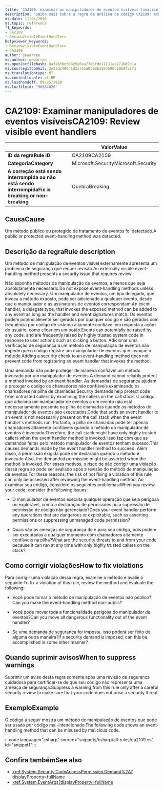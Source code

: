```yaml
---
title: 'CA2109: examinar os manipuladores de eventos visíveis (análise de código)'
description: 'Saiba mais sobre a regra de análise de código CA2109: examinar manipuladores de eventos visíveis'
ms.date: 11/04/2016
ms.topic: reference
f1_keywords:
- CA2109
- ReviewVisibleEventHandlers
helpviewer_keywords:
- ReviewVisibleEventHandlers
- CA2109
author: gewarren
ms.author: gewarren
ms.openlocfilehash: 8af96fbc56b29d6ea77ebfde11131aa271689c1a
ms.sourcegitcommit: 2e4adc490c1d2a705a0592b295d606b10b9f51f1
ms.translationtype: MT
ms.contentlocale: pt-BR
ms.lasthandoff: 09/25/2020
ms.locfileid: "96584826"
---
```

# <a name="ca2109-review-visible-event-handlers"></a><span data-ttu-id="bf021-103">CA2109: Examinar manipuladores de eventos visíveis</span><span class="sxs-lookup"><span data-stu-id="bf021-103">CA2109: Review visible event handlers</span></span>

| | <span data-ttu-id="bf021-104">Valor</span><span class="sxs-lookup"><span data-stu-id="bf021-104">Value</span></span> |
|-|-|
| <span data-ttu-id="bf021-105">**ID da regra**</span><span class="sxs-lookup"><span data-stu-id="bf021-105">**Rule ID**</span></span> |<span data-ttu-id="bf021-106">CA2109</span><span class="sxs-lookup"><span data-stu-id="bf021-106">CA2109</span></span>|
| <span data-ttu-id="bf021-107">**Categoria**</span><span class="sxs-lookup"><span data-stu-id="bf021-107">**Category**</span></span> |<span data-ttu-id="bf021-108">Microsoft.Security</span><span class="sxs-lookup"><span data-stu-id="bf021-108">Microsoft.Security</span></span>|
| <span data-ttu-id="bf021-109">**A correção está sendo interrompida ou não está sendo interrompida**</span><span class="sxs-lookup"><span data-stu-id="bf021-109">**Fix is breaking or non-breaking**</span></span> |<span data-ttu-id="bf021-110">Quebra</span><span class="sxs-lookup"><span data-stu-id="bf021-110">Breaking</span></span>|

## <a name="cause"></a><span data-ttu-id="bf021-111">Causa</span><span class="sxs-lookup"><span data-stu-id="bf021-111">Cause</span></span>

<span data-ttu-id="bf021-112">Um método público ou protegido de tratamento de eventos foi detectado.</span><span class="sxs-lookup"><span data-stu-id="bf021-112">A public or protected event-handling method was detected.</span></span>

## <a name="rule-description"></a><span data-ttu-id="bf021-113">Descrição da regra</span><span class="sxs-lookup"><span data-stu-id="bf021-113">Rule description</span></span>

<span data-ttu-id="bf021-114">Um método de manipulação de eventos visível externamente apresenta um problema de segurança que requer revisão.</span><span class="sxs-lookup"><span data-stu-id="bf021-114">An externally visible event-handling method presents a security issue that requires review.</span></span>

<span data-ttu-id="bf021-115">Não exponha métodos de manipulação de eventos, a menos que seja absolutamente necessário.</span><span class="sxs-lookup"><span data-stu-id="bf021-115">Do not expose event-handling methods unless absolutely necessary.</span></span> <span data-ttu-id="bf021-116">Um manipulador de eventos, um tipo delegado, que invoca o método exposto, pode ser adicionado a qualquer evento, desde que o manipulador e as assinaturas de eventos correspondam.</span><span class="sxs-lookup"><span data-stu-id="bf021-116">An event handler, a delegate type, that invokes the exposed method can be added to any event as long as the handler and event signatures match.</span></span> <span data-ttu-id="bf021-117">Os eventos podem potencialmente ser gerados por qualquer código e são gerados com frequência por código de sistema altamente confiável em resposta a ações do usuário, como clicar em um botão.</span><span class="sxs-lookup"><span data-stu-id="bf021-117">Events can potentially be raised by any code, and are frequently raised by highly trusted system code in response to user actions such as clicking a button.</span></span> <span data-ttu-id="bf021-118">Adicionar uma verificação de segurança a um método de manipulação de eventos não impede que o código registre um manipulador de eventos que invoque o método.</span><span class="sxs-lookup"><span data-stu-id="bf021-118">Adding a security check to an event-handling method does not prevent code from registering an event handler that invokes the method.</span></span>

<span data-ttu-id="bf021-119">Uma demanda não pode proteger de maneira confiável um método invocado por um manipulador de eventos.</span><span class="sxs-lookup"><span data-stu-id="bf021-119">A demand cannot reliably protect a method invoked by an event handler.</span></span> <span data-ttu-id="bf021-120">As demandas de segurança ajudam a proteger o código de chamadores não confiáveis examinando os chamadores na pilha de chamadas.</span><span class="sxs-lookup"><span data-stu-id="bf021-120">Security demands help protect code from untrusted callers by examining the callers on the call stack.</span></span> <span data-ttu-id="bf021-121">O código que adiciona um manipulador de eventos a um evento não está necessariamente presente na pilha de chamadas quando os métodos do manipulador de eventos são executados.</span><span class="sxs-lookup"><span data-stu-id="bf021-121">Code that adds an event handler to an event is not necessarily present on the call stack when the event handler's methods run.</span></span> <span data-ttu-id="bf021-122">Portanto, a pilha de chamadas pode ter apenas chamadores altamente confiáveis quando o método do manipulador de eventos é invocado.</span><span class="sxs-lookup"><span data-stu-id="bf021-122">Therefore, the call stack might have only highly trusted callers when the event handler method is invoked.</span></span> <span data-ttu-id="bf021-123">Isso faz com que as demandas feitas pelo método manipulador de eventos tenham sucesso.</span><span class="sxs-lookup"><span data-stu-id="bf021-123">This causes demands made by the event handler method to succeed.</span></span> <span data-ttu-id="bf021-124">Além disso, a permissão exigida pode ser declarada quando o método é invocado.</span><span class="sxs-lookup"><span data-stu-id="bf021-124">Also, the demanded permission might be asserted when the method is invoked.</span></span> <span data-ttu-id="bf021-125">Por esses motivos, o risco de não corrigir uma violação dessa regra só pode ser avaliado após a revisão do método de manipulação de eventos.</span><span class="sxs-lookup"><span data-stu-id="bf021-125">For these reasons, the risk of not fixing a violation of this rule can only be assessed after reviewing the event-handling method.</span></span> <span data-ttu-id="bf021-126">Ao examinar seu código, considere os seguintes problemas:</span><span class="sxs-lookup"><span data-stu-id="bf021-126">When you review your code, consider the following issues:</span></span>

- <span data-ttu-id="bf021-127">O manipulador de eventos executa qualquer operação que seja perigosa ou explorável, como a declaração de permissões ou a supressão de permissão de código não gerenciado?</span><span class="sxs-lookup"><span data-stu-id="bf021-127">Does your event handler perform any operations that are dangerous or exploitable, such as asserting permissions or suppressing unmanaged code permission?</span></span>

- <span data-ttu-id="bf021-128">Quais são as ameaças de segurança de e para seu código, pois podem ser executadas a qualquer momento com chamadores altamente confiáveis na pilha?</span><span class="sxs-lookup"><span data-stu-id="bf021-128">What are the security threats to and from your code because it can run at any time with only highly trusted callers on the stack?</span></span>

## <a name="how-to-fix-violations"></a><span data-ttu-id="bf021-129">Como corrigir violações</span><span class="sxs-lookup"><span data-stu-id="bf021-129">How to fix violations</span></span>

<span data-ttu-id="bf021-130">Para corrigir uma violação dessa regra, examine o método e avalie o seguinte:</span><span class="sxs-lookup"><span data-stu-id="bf021-130">To fix a violation of this rule, review the method and evaluate the following:</span></span>

- <span data-ttu-id="bf021-131">Você pode tornar o método de manipulação de eventos não público?</span><span class="sxs-lookup"><span data-stu-id="bf021-131">Can you make the event-handling method non-public?</span></span>

- <span data-ttu-id="bf021-132">Você pode mover toda a funcionalidade perigosa do manipulador de eventos?</span><span class="sxs-lookup"><span data-stu-id="bf021-132">Can you move all dangerous functionality out of the event handler?</span></span>

- <span data-ttu-id="bf021-133">Se uma demanda de segurança for imposta, isso poderá ser feito de alguma outra maneira?</span><span class="sxs-lookup"><span data-stu-id="bf021-133">If a security demand is imposed, can this be accomplished in some other manner?</span></span>

## <a name="when-to-suppress-warnings"></a><span data-ttu-id="bf021-134">Quando suprimir avisos</span><span class="sxs-lookup"><span data-stu-id="bf021-134">When to suppress warnings</span></span>

<span data-ttu-id="bf021-135">Suprimir um aviso desta regra somente após uma revisão de segurança cuidadosa para certificar-se de que seu código não representa uma ameaça de segurança.</span><span class="sxs-lookup"><span data-stu-id="bf021-135">Suppress a warning from this rule only after a careful security review to make sure that your code does not pose a security threat.</span></span>

## <a name="example"></a><span data-ttu-id="bf021-136">Exemplo</span><span class="sxs-lookup"><span data-stu-id="bf021-136">Example</span></span>

<span data-ttu-id="bf021-137">O código a seguir mostra um método de manipulação de eventos que pode ser usado por código mal-intencionado.</span><span class="sxs-lookup"><span data-stu-id="bf021-137">The following code shows an event-handling method that can be misused by malicious code.</span></span>

:::code language="csharp" source="snippets/csharp/all-rules/ca2109.cs" id="snippet1":::

## <a name="see-also"></a><span data-ttu-id="bf021-138">Confira também</span><span class="sxs-lookup"><span data-stu-id="bf021-138">See also</span></span>

- <xref:System.Security.CodeAccessPermission.Demand%2A?displayProperty=fullName>
- <xref:System.EventArgs?displayProperty=fullName>
